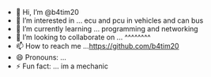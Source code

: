 - 👋 Hi, I’m @b4tim20
- 👀 I’m interested in ... ecu and pcu in vehicles and can bus 
- 🌱 I’m currently learning ... programming and networking
- 💞️ I’m looking to collaborate on ... ^^^^^^^^
- 📫 How to reach me ...https://github.com/b4tim20
- 😄 Pronouns: ...
- ⚡ Fun fact: ... im a mechanic

<!---
b4tim20/b4tim20 is a ✨ special ✨ repository because its `README.md` (this file) appears on your GitHub profile.
You can click the Preview link to take a look at your changes.
--->
